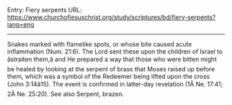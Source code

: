 Entry: Fiery serpents
URL: https://www.churchofjesuschrist.org/study/scriptures/bd/fiery-serpents?lang=eng

---

Snakes marked with flamelike spots, or whose bite caused acute inflammation (Num. 21:6). The Lord sent these upon the children of Israel to âstraiten them,â and He prepared a way that those who were bitten might be healed by looking at the serpent of brass that Moses raised up before them, which was a symbol of the Redeemer being lifted upon the cross (John 3:14â15). The event is confirmed in latter-day revelation (1Â Ne. 17:41; 2Â Ne. 25:20). See also Serpent, brazen.
